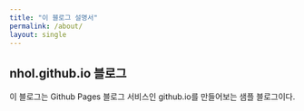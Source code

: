 ```yaml
---
title: "이 블로그 설명서"
permalink: /about/
layout: single
---
```


## nhol.github.io 블로그

이 블로그는 Github Pages 블로그 서비스인 github.io를 만들어보는 샘플 블로그이다.
